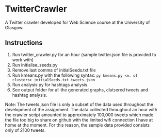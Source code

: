 # TwitterCrawler
A Twitter crawler developed for Web Science course at the University of Glasgow.

## Instructions
1) Run twitter_crawler.py for an hour (sample twitter.json file is provided to work with)
2) Run initialise_seeds.py
3) Remove last comma of initialSeeds.txt file 
4) Run kmeans.py with the following syntax: `py kmeans.py <n. of clusters> initialSeeds.txt tweets.json`
5) Run analysis.py for hashtags analysis
6) See output folder for all the generated graphs, clutsered tweets and hashtag analysis.

Note: The tweets.json file is only a subset of the data used throughout the development of the assignment. The data collected throughout an hour with the crawler script amounted to approximately 100,000 tweets which made the file too big to share on github with the limited wifi connection I have at home at the moment. For this reason, the sample data provided consists only of 2100 tweets.
